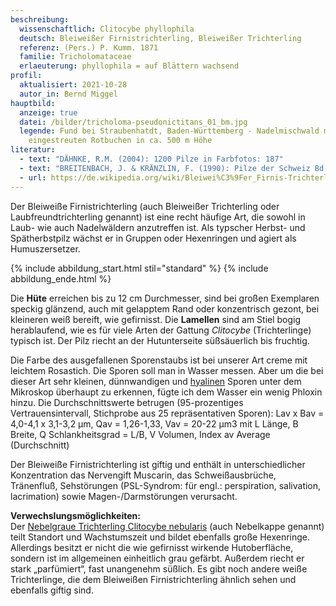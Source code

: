 ```yaml
---
beschreibung:
  wissenschaftlich: Clitocybe phyllophila
  deutsch: Bleiweißer Firnistrichterling, Bleiweißer Trichterling
  referenz: (Pers.) P. Kumm. 1871
  familie: Tricholomataceae
  erlaeuterung: phyllophila = auf Blättern wachsend
profil:
  aktualisiert: 2021-10-28
  autor_in: Bernd Miggel
hauptbild:
  anzeige: true
  datei: /bilder/tricholoma-pseudonictitans_01_bm.jpg
  legende: Fund bei Straubenhatdt, Baden-Württemberg - Nadelmischwald mit
    eingestreuten Rotbuchen in ca. 500 m Höhe
literatur:
  - text: "DÄHNKE, R.M. (2004): 1200 Pilze in Farbfotos: 187"
  - text: "BREITENBACH, J. & KRÄNZLIN, F. (1990): Pilze der Schweiz Bd. 3: Nr. 176"
  - url: https://de.wikipedia.org/wiki/Bleiwei%C3%9Fer_Firnis-Trichterling
---
```

Der Bleiweiße Firnistrichterling (auch Bleiweißer Trichterling oder Laubfreundtrichterling genannt) ist eine recht häufige Art, die sowohl in Laub- wie auch Nadelwäldern anzutreffen ist. Als typscher Herbst- und Spätherbstpilz wächst er in Gruppen oder Hexenringen und agiert als Humuszersetzer.

{% include abbildung_start.html stil="standard" %}
{% include abbildung_ende.html %}

Die **Hüte** erreichen bis zu 12 cm Durchmesser, sind bei großen Exemplaren speckig glänzend, auch mit gelapptem Rand oder konzentrisch gezont, bei kleineren weiß bereift, wie gefirnisst. Die **Lamellen** sind am Stiel bogig herablaufend, wie es für viele Arten der Gattung *Clitocybe* (Trichterlinge) typisch ist. Der Pilz riecht an der Hutunterseite süßsäuerlich bis fruchtig.

Die Farbe des ausgefallenen Sporenstaubs ist bei unserer Art creme mit leichtem Rosastich. Die Sporen soll man in Wasser messen. Aber um die bei dieser Art sehr kleinen, dünnwandigen und [hyalinen](hyalin "Glossar") Sporen unter dem Mikroskop überhaupt zu erkennen, fügte ich dem Wasser ein wenig Phloxin hinzu. Die Durchschnittswerte betrugen (95-prozentiges Vertrauensintervall, Stichprobe aus 25 repräsentativen Sporen): Lav x Bav = 4,0-4,1 x 3,1-3,2 µm, Qav = 1,26-1,33, Vav = 20-22 µm3 mit L Länge, B Breite, Q Schlankheitsgrad = L/B, V Volumen, Index av Average (Durchschnitt)

Der Bleiweiße Firnistrichterling ist giftig und enthält in unterschiedlicher Konzentration das Nervengift Muscarin, das Schweißausbrüche, Tränenfluß, Sehstörungen (PSL-Syndrom: für engl.: perspiration, salivation, lacrimation) sowie Magen-/Darmstörungen verursacht.

**Verwechslungsmöglichkeiten:**\
Der [Nebelgraue Trichterling Clitocybe nebularis](/pilze/clitocybe-nebularis-nebelgrauer-trichterling-nebelkappe) (auch Nebelkappe genannt) teilt Standort und Wachstumszeit und bildet ebenfalls große Hexenringe. Allerdings besitzt er nicht die wie gefirnisst wirkende Hutoberfläche, sondern ist im allgemeinen einheitlich grau gefärbt. Außerdem riecht er stark „parfümiert“, fast unangenehm süßlich.
Es gibt noch andere weiße Trichterlinge, die dem Bleiweißen Firnistrichterling ähnlich sehen und ebenfalls giftig sind.